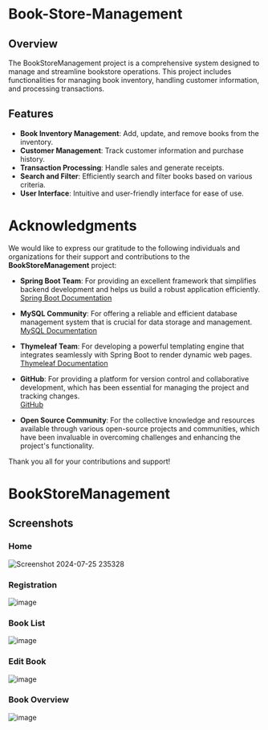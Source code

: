 ﻿# Book-Store-Management


## Overview

The BookStoreManagement project is a comprehensive system designed to manage and streamline bookstore operations. This project includes functionalities for managing book inventory, handling customer information, and processing transactions.

## Features

- **Book Inventory Management**: Add, update, and remove books from the inventory.
- **Customer Management**: Track customer information and purchase history.
- **Transaction Processing**: Handle sales and generate receipts.
- **Search and Filter**: Efficiently search and filter books based on various criteria.
- **User Interface**: Intuitive and user-friendly interface for ease of use.

# Acknowledgments

We would like to express our gratitude to the following individuals and organizations for their support and contributions to the **BookStoreManagement** project:

- **Spring Boot Team**: For providing an excellent framework that simplifies backend development and helps us build a robust application efficiently.  
  [Spring Boot Documentation](https://spring.io/projects/spring-boot)

- **MySQL Community**: For offering a reliable and efficient database management system that is crucial for data storage and management.  
  [MySQL Documentation](https://dev.mysql.com/doc/)

- **Thymeleaf Team**: For developing a powerful templating engine that integrates seamlessly with Spring Boot to render dynamic web pages.  
  [Thymeleaf Documentation](https://www.thymeleaf.org/documentation.html)

- **GitHub**: For providing a platform for version control and collaborative development, which has been essential for managing the project and tracking changes.  
  [GitHub](https://github.com)

- **Open Source Community**: For the collective knowledge and resources available through various open-source projects and communities, which have been invaluable in overcoming challenges and enhancing the project's functionality.

Thank you all for your contributions and support!
# BookStoreManagement

## Screenshots

### Home
![Screenshot 2024-07-25 235328](https://github.com/user-attachments/assets/03aae5ab-7abd-402d-9ae0-8a5ad7343cad)


### Registration
![image](https://github.com/user-attachments/assets/637fd2ba-664c-4406-b5fa-6d8dfa31774e)


### Book List
![image](https://github.com/user-attachments/assets/0094ff02-ac24-48bf-9d63-47005f25db39)


### Edit Book
![image](https://github.com/user-attachments/assets/e07cd2b9-f773-4a8f-bfa3-74bd0d9f1874)


### Book Overview
![image](https://github.com/user-attachments/assets/2d6fff5b-e22e-4e43-a4b6-ef9cca55da8e)

